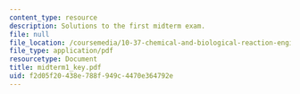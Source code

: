 ```yaml
---
content_type: resource
description: Solutions to the first midterm exam.
file: null
file_location: /coursemedia/10-37-chemical-and-biological-reaction-engineering-spring-2007/f2d05f20438e788f949c4470e364792e_midterm1_key.pdf
file_type: application/pdf
resourcetype: Document
title: midterm1_key.pdf
uid: f2d05f20-438e-788f-949c-4470e364792e
---
```

